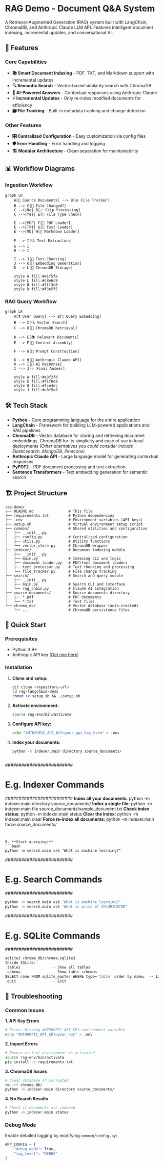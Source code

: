 # RAG Demo - Document Q&A System

A Retrieval-Augmented Generation (RAG) system built with LangChain, ChromaDB, and Anthropic Claude LLM API. Features intelligent document indexing, incremental updates, and conversational AI.

## 🎯 Features

### Core Capabilities
- **📚 Smart Document Indexing** - PDF, TXT, and Markdown support with incremental updates
- **🔍 Semantic Search** - Vector-based similarity search with ChromaDB
- **🤖 AI-Powered Answers** - Contextual responses using Anthropic Claude
- **⚡ Incremental Updates** - Only re-index modified documents for efficiency
- **🗃️ File Tracking** - Built-in metadata tracking and change detection

### Other Features
- **🎛️ Centralized Configuration** - Easy customization via config files
- **🛡️ Error Handling** - Error handling and logging
- **🏗️ Modular Architecture** - Clean separation for maintainability

## 📊 Workflow Diagrams

### Ingestion Workflow

```mermaid
graph LR
    A[📁 Source Documents] --> B[📊 File Tracker]
    B --> C{🔄 File Changed?}
    C -->|No| D[✅ Skip Processing]
    C -->|Yes| E{📄 File Type Check}
    
    E -->|PDF| F[📄 PDF Loader]
    E -->|TXT| G[📝 Text Loader]
    E -->|MD| H[📓 Markdown Loader]
    
    F --> I[🔍 Text Extraction]
    G --> I
    H --> I
    
    I --> J[📏 Text Chunking]
    J --> K[🧠 Embedding Generation]
    K --> L[💾 ChromaDB Storage]
    
    style A fill:#e1f5fe
    style L fill:#c8e6c9
    style B fill:#fff3e0
    style D fill:#f3e5f5
```

### RAG Query Workflow

```mermaid
graph LR
    A[❓ User Query] --> B[🧠 Query Embedding]
    B --> C[🔍 Vector Search]
    C --> D[💾 ChromaDB Retrieval]
    
    D --> E[📚 Relevant Documents]
    E --> F[🔄 Context Assembly]
    
    F --> G[📝 Prompt Construction]
    
    G --> H[🤖 Anthropic Claude API]
    H --> I[💬 AI Response]
    I --> J[✨ Final Answer]
    
    style A fill:#e3f2fd
    style E fill:#f1f8e9
    style H fill:#fce4ec
    style J fill:#e8f5e8
```

## 🛠️ Tech Stack

- **Python** - Core programming language for the entire application
- **LangChain** - Framework for building LLM-powered applications and RAG pipelines
- **ChromaDB** - Vector database for storing and retrieving document embeddings. ChromaDB for its simplicity and ease of use in local deployments *(Other alternatives you could consider include Elasticsearch, MongoDB, Pinecone)*
- **Anthropic Claude API** - Large language model for generating contextual responses
- **PyPDF2** - PDF document processing and text extraction
- **Sentence Transformers** - Text embedding generation for semantic search

## 🏗️ Project Structure

```
rag-demo/
├── README.md                # This file
├── requirements.txt         # Python dependencies
├── .env                     # Environment variables (API keys)
├── setup.sh                 # Virtual environment setup script
├── common/                  # Shared utilities and configuration
│   ├── __init__.py
│   ├── config.py            # Centralized configuration
│   ├── utils.py             # Utility functions
│   └── vector_store.py      # ChromaDB wrapper
├── indexer/                 # Document indexing module
│   ├── __init__.py
│   ├── main.py              # Indexing CLI and logic
│   ├── document_loader.py   # PDF/text document loaders
│   ├── text_processor.py    # Text chunking and processing
│   └── file_tracker.py      # File change tracking
├── search/                  # Search and query module
│   ├── __init__.py
│   ├── main.py              # Search CLI and interface
│   └── rag_chain.py         # Claude AI integration
├── source_documents/        # Source documents directory
│   ├── *.pdf                # PDF documents
│   └── *.txt                # Text files
└── chroma_db/               # Vector database (auto-created)
    └── ...                  # ChromaDB persistence files
```

## 🚀 Quick Start

### Prerequisites
- Python 3.9+
- Anthropic API key (<a href="https://console.anthropic.com/" target="_blank">Get one here</a>)


### Installation

1. **Clone and setup:**
   ```bash
   git clone <repository-url>
   cd rag-langchain-demo
   chmod +x setup.sh && ./setup.sh
   ```

2. **Activate environment:**
   ```bash
   source rag-env/bin/activate
   ```

3. **Configure API key:**
   ```bash
   echo "ANTHROPIC_API_KEY=your_api_key_here" > .env
   ```

4. **Index your documents:**
   ```bash
   python -m indexer.main directory source_documents/
   ```

   ```bash
#########################
# E.g. Indexer Commands #
#########################
**Index all your documents:**
python -m indexer.main directory source_documents/
**Index a single file:**
python -m indexer.main file source_documents/sample_document.txt
**Check index status:**
python -m indexer.main status
**Clear the index:**
python -m indexer.main clear
**Force re-index all documents:**
python -m indexer.main force source_documents/
   ```


5. **Start querying:**
   ```bash
   python -m search.main ask "What is machine learning?"
   ```

#########################
# E.g. Search Commands  #
#########################
   ```bash
python -m search.main ask "What is machine learning?"
python -m search.main ask "What is price of CHLORINATOR"
   ```


#########################
# E.g. SQLite Commands  #
#########################
   ```bash
sqlite3 chroma_db/chroma.sqlite3
Inside SQLite:
  .tables              -- Show all tables
  .schema              -- Show table schemas
  SELECT name FROM sqlite_master WHERE type='table' order by name;  -- List tables
  .quit                -- Exit
   ```


## 🐛 Troubleshooting

### Common Issues

**1. API Key Errors**
```bash
# Error: Missing ANTHROPIC_API_KEY environment variable
echo "ANTHROPIC_API_KEY=your_key" > .env
```

**2. Import Errors**
```bash
# Ensure virtual environment is activated
source rag-env/bin/activate
pip install -r requirements.txt
```

**3. ChromaDB Issues**
```bash
# Clear database if corrupted
rm -rf chroma_db/
python -m indexer.main directory source_documents/
```

**4. No Search Results**
```bash
# Check if documents are indexed
python -m indexer.main status
```

### Debug Mode
Enable detailed logging by modifying `common/config.py`:
```python
APP_CONFIG = {
    "debug_mode": True,
    "log_level": "DEBUG"
}
```
